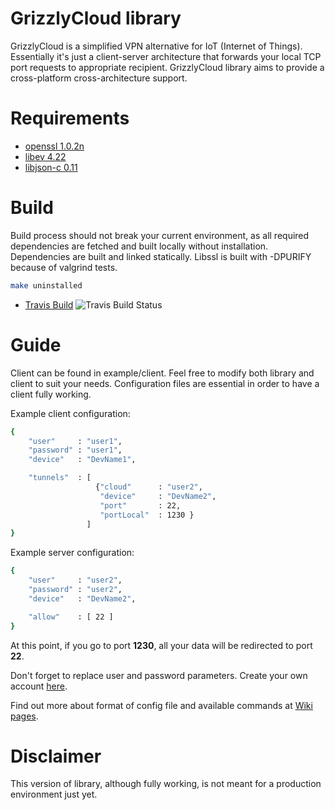 
# GrizzlyCloud library

GrizzlyCloud is a simplified VPN alternative for IoT (Internet of Things). Essentially it's just a client-server architecture that forwards your local TCP port requests to appropriate recipient. GrizzlyCloud library aims to provide a cross-platform cross-architecture support.

# Requirements

- [openssl 1.0.2n](https://github.com/GrizzlyCloud/openssl)
- [libev 4.22](https://github.com/GrizzlyCloud/libev)
- [libjson-c 0.11](https://github.com/GrizzlyCloud/json-c)

# Build

Build process should not break your current environment, as all required dependencies are fetched and built locally without installation. Dependencies are built and linked statically. Libssl is built with -DPURIFY because of valgrind tests.

```sh
make uninstalled
```

- [Travis Build](https://travis-ci.org/GrizzlyCloud/libgrizzlycloud) ![Travis Build Status](https://travis-ci.org/GrizzlyCloud/libgrizzlycloud.svg?branch=master)

# Guide

Client can be found in example/client. Feel free to modify both library and client to suit your needs. Configuration files are essential in order to have a client fully working.

Example client configuration:
```sh
{
    "user"     : "user1",
    "password" : "user1",
    "device"   : "DevName1",

    "tunnels"  : [
                   {"cloud"      : "user2",
                    "device"     : "DevName2",
                    "port"       : 22,
                    "portLocal"  : 1230 }
                 ]
}
```

Example server configuration:
```sh
{
    "user"     : "user2",
    "password" : "user2",
    "device"   : "DevName2",

    "allow"    : [ 22 ]
}
```

At this point, if you go to port **1230**, all your data will be redirected to port **22**.

Don't forget to replace user and password parameters. Create your own account [here](https://grizzlycloud.com/signup.php).

Find out more about format of config file and available commands at [Wiki pages](https://grizzlycloud.com/wiki/doku.php?id=commands).

# Disclaimer

This version of library, although fully working, is not meant for a production environment just yet.
